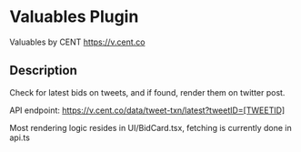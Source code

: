 # Valuables Plugin

Valuables by CENT <https://v.cent.co>

## Description

Check for latest bids on tweets, and if found, render them on twitter post.

API endpoint: <https://v.cent.co/data/tweet-txn/latest?tweetID=[TWEETID]>

Most rendering logic resides in UI/BidCard.tsx, fetching is currently done in api.ts
